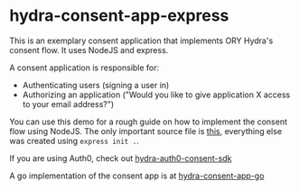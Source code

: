 # hydra-consent-app-express

This is an exemplary consent application that implements ORY Hydra's consent flow. It uses NodeJS and express.

A consent application is responsible for:

* Authenticating users (signing a user in)
* Authorizing an application ("Would you like to give application X access to your email address?")

You can use this demo for a rough guide on how to implement the consent flow using NodeJS. The only important source file is [this](https://github.com/ory/hydra-consent-app-express/blob/master/routes/index.js), everything else was created using `express init .`.

If you are using Auth0, check out [hydra-auth0-consent-sdk](https://github.com/ory/hydra-auth0-consent-sdk)

A go implementation of the consent app is at [hydra-consent-app-go](https://github.com/ory/hydra-consent-app-go)
